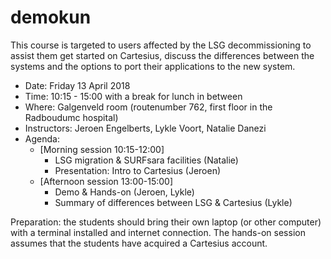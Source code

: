 # demokun

This course is targeted to users affected by the LSG decommissioning to assist them get started on Cartesius, discuss the differences between the systems and the options to port their applications to the new system.

* Date: Friday 13 April 2018
* Time: 10:15 - 15:00 with a break for lunch in between
* Where: Galgenveld room (routenumber 762, first floor in the Radboudumc hospital)
* Instructors: Jeroen Engelberts, Lykle Voort, Natalie Danezi
* Agenda:
  * [Morning session 10:15-12:00]
    * LSG migration & SURFsara facilities (Natalie)
    * Presentation: Intro to Cartesius (Jeroen)
  * [Afternoon session 13:00-15:00]
    * Demo & Hands-on (Jeroen, Lykle)
    * Summary of differences between LSG & Cartesius (Lykle)

Preparation: the students should bring their own laptop (or other computer) with a terminal installed and internet connection. The hands-on session assumes that the students have acquired a Cartesius account.

